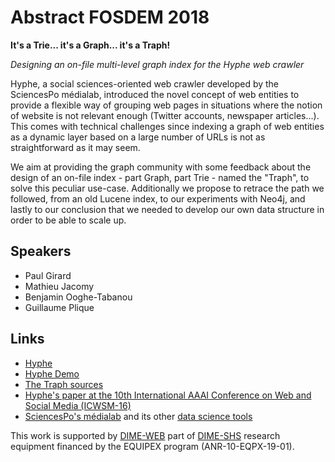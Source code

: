 # Abstract FOSDEM 2018

**It's a Trie... it's a Graph... it's a Traph!**

*Designing an on-file multi-level graph index for the Hyphe web crawler*

Hyphe, a social sciences-oriented web crawler developed by the SciencesPo médialab, introduced the novel concept of web entities to provide a flexible way of grouping web pages in situations where the notion of website is not relevant enough (Twitter accounts, newspaper articles...). This comes with technical challenges since indexing a graph of web entities as a dynamic layer based on a large number of URLs is not as straightforward as it may seem.

We aim at providing the graph community with some feedback about the design of an on-file index - part Graph, part Trie - named the "Traph", to solve this peculiar use-case. Additionally we propose to retrace the path we followed, from an old Lucene index, to our experiments with Neo4j, and lastly to our conclusion that we needed to develop our own data structure in order to be able to scale up.

## Speakers

* Paul Girard
* Mathieu Jacomy
* Benjamin Ooghe-Tabanou
* Guillaume Plique

## Links

* [Hyphe](http://hyphe.medialab.sciences-po.fr)
* [Hyphe Demo](http://hyphe.medialab.sciences-po.fr/demo/)
* [The Traph sources](https://github.com/medialab/hyphe-traph)
* [Hyphe's paper at the 10th International AAAI Conference on Web and Social Media (ICWSM-16)](https://www.aaai.org/ocs/index.php/ICWSM/ICWSM16/paper/download/13051/12797)
* [SciencesPo's médialab](http://www.medialab.sciences-po.fr/) and its other [data science tools](tools.medialab.sciences-po.fr)

This work is supported by [DIME-WEB](http://dimeweb.dime-shs.sciences-po.fr/) part of [DIME-SHS](http://www.sciencespo.fr/dime-shs/) research equipment financed by the EQUIPEX program (ANR-10-EQPX-19-01).

